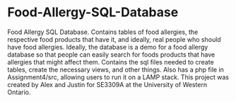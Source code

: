 # Food-Allergy-SQL-Database
Food Allergy SQL Database. Contains tables of food allergies, the respective food products that have it, and ideally, real people who should have food allergies. Ideally, the database is a demo for a food allergy database so that people can easily search for foods products that have allergies that might affect them.
Contains the sql files needed to create tables, create the necessary views, and other things. Also has a php file in Assignment4/src, allowing users to run it on a LAMP stack. This project was created by Alex and Justin for SE3309A at the University of Western Ontario.
